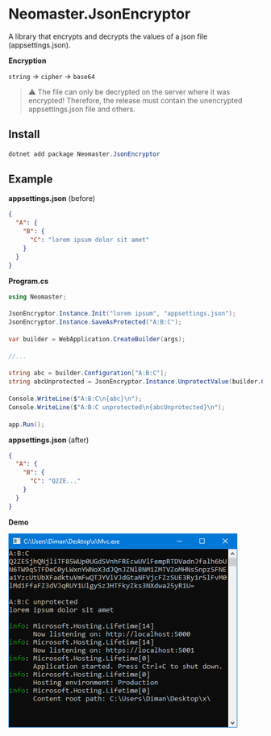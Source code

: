 # Neomaster.JsonEncryptor

A library that encrypts and decrypts the values of a json file (appsettings.json).

**Encryption**

`string` &rarr; `cipher` &rarr; `base64`

> ⚠️ 
> The file can only be decrypted on the server where it was encrypted! 
> Therefore, the release must contain the unencrypted appsettings.json file and others.

## Install
```powershell
dotnet add package Neomaster.JsonEncryptor
```

## Example

**appsettings.json** (before)

```json
{
  "A": {
    "B": {
      "C": "lorem ipsum dolor sit amet"
    }
  }
}
```

**Program.cs**

```csharp
using Neomaster;

JsonEncryptor.Instance.Init("lorem ipsum", "appsettings.json");
JsonEncryptor.Instance.SaveAsProtected("A:B:C");

var builder = WebApplication.CreateBuilder(args);

//...

string abc = builder.Configuration["A:B:C"];
string abcUnprotected = JsonEncryptor.Instance.UnprotectValue(builder.Configuration["A:B:C"]);

Console.WriteLine($"A:B:C\n{abc}\n");
Console.WriteLine($"A:B:C unprotected\n{abcUnprotected}\n");

app.Run();
```

**appsettings.json** (after)

```json
{
  "A": {
    "B": {
      "C": "Q2ZE..."
    }
  }
}
```

**Demo**

![справка](./src/mvc-demo.png)
